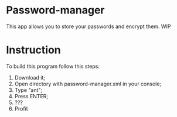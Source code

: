 # Password-manager
This app allows you to store your passwords and encrypt them. WIP

# Instruction

To build this program follow this steps:
  1. Download it;
  2. Open directory with password-manager.xml in your console;
  3. Type "ant";
  4. Press ENTER;
  5. ???
  6. Profit
